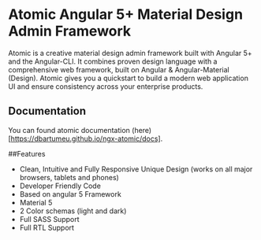 Atomic Angular 5+ Material Design Admin Framework
=================================================

Atomic is a creative material design admin framework built with Angular 5+ and the Angular-CLI. 
It combines proven design language with a comprehensive web framework, built on Angular & Angular-Material (Design). 
Atomic gives you a quickstart to build a modern web application UI and ensure consistency across your enterprise products.

## Documentation
You can found atomic documentation (here)[https://dbartumeu.github.io/ngx-atomic/docs].

##Features
* Clean, Intuitive and Fully Responsive Unique Design (works on all major browsers, tablets and phones)
* Developer Friendly Code
* Based on angular 5 Framework
* Material 5
* 2 Color schemas (light and dark)
* Full SASS Support
* Full RTL Support
